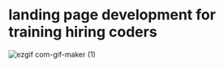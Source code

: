 # landing page development for training hiring coders 

![ezgif com-gif-maker (1)](https://user-images.githubusercontent.com/62774900/153266292-d4c87bb9-5d35-4164-97a9-32de93e3f4dc.gif)
